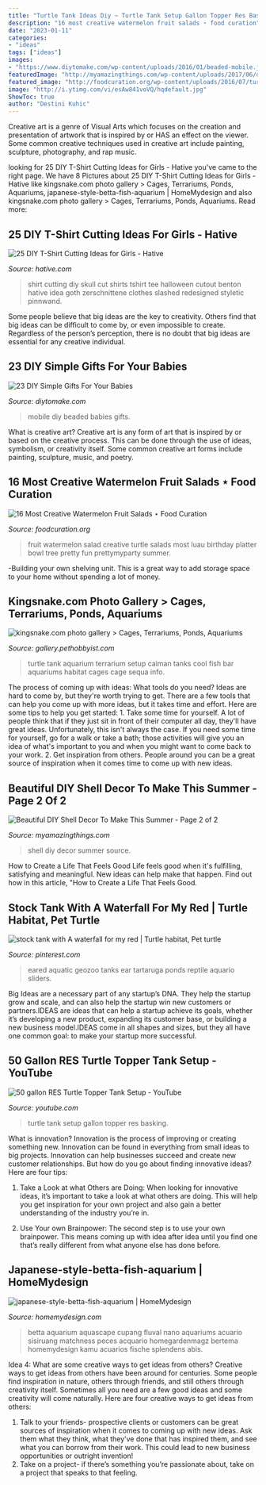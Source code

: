 ```yaml
---
title: "Turtle Tank Ideas Diy ~ Turtle Tank Setup Gallon Topper Res Basking"
description: "16 most creative watermelon fruit salads ⋆ food curation"
date: "2023-01-11"
categories:
- "ideas"
tags: ["ideas"]
images:
- "https://www.diytomake.com/wp-content/uploads/2016/01/beaded-mobile.jpg"
featuredImage: "http://myamazingthings.com/wp-content/uploads/2017/06/diy-shell-decor-7.jpg"
featured_image: "http://foodcuration.org/wp-content/uploads/2016/07/turtle-fruit-salad.jpg"
image: "http://i.ytimg.com/vi/esAw841voVQ/hqdefault.jpg"
ShowToc: true
author: "Destini Kuhic"
---
```



Creative art is a genre of Visual Arts which focuses on the creation and presentation of artwork that is inspired by or HAS an effect on the viewer. Some common creative techniques used in creative art include painting, sculpture, photography, and rap music.

	

		
looking for 25 DIY T-Shirt Cutting Ideas for Girls - Hative you've came to the right page. We have 8 Pictures about 25 DIY T-Shirt Cutting Ideas for Girls - Hative like kingsnake.com photo gallery &gt; Cages, Terrariums, Ponds, Aquariums, japanese-style-betta-fish-aquarium | HomeMydesign and also kingsnake.com photo gallery &gt; Cages, Terrariums, Ponds, Aquariums. Read more:
		
    
## 25 DIY T-Shirt Cutting Ideas For Girls - Hative

<img loading=lazy src="https://hative.com/wp-content/uploads/2014/11/diy-tshirt-cutting-ideas/7-skull-t-shirt-cutting.jpg" onerror="this.onerror=null;this.src='https://tse4.mm.bing.net/th?id=OIP._tw-OlM3G2OqpU6ONEmtSAHaJ4&amp;pid=15.1';" alt="25 DIY T-Shirt Cutting Ideas for Girls - Hative">

_Source: hative.com_

>shirt cutting diy skull cut shirts tshirt tee halloween cutout benton hative idea goth zerschnittene clothes slashed redesigned styletic pinnwand. 

	

Some people believe that big ideas are the key to creativity. Others find that big ideas can be difficult to come by, or even impossible to create. Regardless of the person’s perception, there is no doubt that big ideas are essential for any creative individual.

    
## 23 DIY Simple Gifts For Your Babies

<img loading=lazy src="https://www.diytomake.com/wp-content/uploads/2016/01/beaded-mobile.jpg" onerror="this.onerror=null;this.src='https://tse3.mm.bing.net/th?id=OIP.5aD24YrpJkj-AbZmym5rNwHaKf&amp;pid=15.1';" alt="23 DIY Simple Gifts For Your Babies">

_Source: diytomake.com_

>mobile diy beaded babies gifts. 

	

What is creative art?
Creative art is any form of art that is inspired by or based on the creative process. This can be done through the use of ideas, symbolism, or creativity itself. Some common creative art forms include painting, sculpture, music, and poetry.

    
## 16 Most Creative Watermelon Fruit Salads ⋆ Food Curation

<img loading=lazy src="http://foodcuration.org/wp-content/uploads/2016/07/turtle-fruit-salad.jpg" onerror="this.onerror=null;this.src='https://tse4.mm.bing.net/th?id=OIP.wWkBZgBq2n_G2I5cLhpE_QHaLH&amp;pid=15.1';" alt="16 Most Creative Watermelon Fruit Salads ⋆ Food Curation">

_Source: foodcuration.org_

>fruit watermelon salad creative turtle salads most luau birthday platter bowl tree pretty fun prettymyparty summer. 

	

-Building your own shelving unit. This is a great way to add storage space to your home without spending a lot of money.

    
## Kingsnake.com Photo Gallery &gt; Cages, Terrariums, Ponds, Aquariums

<img loading=lazy src="http://gallery.kingsnake.com/data/53619gatortank.jpg" onerror="this.onerror=null;this.src='https://tse3.mm.bing.net/th?id=OIP.-Mu1my4v5NditL-6tnj5vgHaFj&amp;pid=15.1';" alt="kingsnake.com photo gallery &gt; Cages, Terrariums, Ponds, Aquariums">

_Source: gallery.pethobbyist.com_

>turtle tank aquarium terrarium setup caiman tanks cool fish bar aquariums habitat cages cage sequa info. 

	

The process of coming up with ideas: What tools do you need?
Ideas are hard to come by, but they're worth trying to get. There are a few tools that can help you come up with more ideas, but it takes time and effort. Here are some tips to help you get started: 1. Take some time for yourself. A lot of people think that if they just sit in front of their computer all day, they'll have great ideas. Unfortunately, this isn't always the case. If you need some time for yourself, go for a walk or take a bath; those activities will give you an idea of what's important to you and when you might want to come back to your work. 2. Get inspiration from others. People around you can be a great source of inspiration when it comes time to come up with new ideas.

    
## Beautiful DIY Shell Decor To Make This Summer - Page 2 Of 2

<img loading=lazy src="http://myamazingthings.com/wp-content/uploads/2017/06/diy-shell-decor-7.jpg" onerror="this.onerror=null;this.src='https://tse2.mm.bing.net/th?id=OIP.FXkLP1yKDwQ8VGG7zgHK4gHaJ5&amp;pid=15.1';" alt="Beautiful DIY Shell Decor To Make This Summer - Page 2 of 2">

_Source: myamazingthings.com_

>shell diy decor summer source. 

	

How to Create a Life That Feels Good
Life feels good when it's fulfilling, satisfying and meaningful. New ideas can help make that happen. Find out how in this article, "How to Create a Life That Feels Good.

    
## Stock Tank With A Waterfall For My Red | Turtle Habitat, Pet Turtle

<img loading=lazy src="https://i.pinimg.com/736x/0b/01/2f/0b012f0dc14ecbf96ff3878da3806065.jpg" onerror="this.onerror=null;this.src='https://tse4.mm.bing.net/th?id=OIP.t4SjLum9Okl75Rj3Nb7uZAHaJ3&amp;pid=15.1';" alt="stock tank with A waterfall for my red | Turtle habitat, Pet turtle">

_Source: pinterest.com_

>eared aquatic geozoo tanks ear tartaruga ponds reptile aquario sliders. 

	

Big Ideas are a necessary part of any startup’s DNA. They help the startup grow and scale, and can also help the startup win new customers or partners.IDEAS are ideas that can help a startup achieve its goals, whether it’s developing a new product, expanding its customer base, or building a new business model.IDEAS come in all shapes and sizes, but they all have one common goal: to make your startup more successful.

    
## 50 Gallon RES Turtle Topper Tank Setup - YouTube

<img loading=lazy src="http://i.ytimg.com/vi/esAw841voVQ/hqdefault.jpg" onerror="this.onerror=null;this.src='https://tse2.mm.bing.net/th?id=OIP.N9cMHrF-jNu55QP4sr6b8AHaFj&amp;pid=15.1';" alt="50 gallon RES Turtle Topper Tank Setup - YouTube">

_Source: youtube.com_

>turtle tank setup gallon topper res basking. 

	

What is innovation?
Innovation is the process of improving or creating something new. Innovation can be found in everything from small ideas to big projects. Innovation can help businesses succeed and create new customer relationships. But how do you go about finding innovative ideas? Here are four tips:
1. Take a Look at what Others are Doing: When looking for innovative ideas, it’s important to take a look at what others are doing. This will help you get inspiration for your own project and also gain a better understanding of the industry you’re in.

2. Use Your own Brainpower: The second step is to use your own brainpower. This means coming up with idea after idea until you find one that’s really different from what anyone else has done before.


    
## Japanese-style-betta-fish-aquarium | HomeMydesign

<img loading=lazy src="https://homemydesign.com/wp-content/uploads/2021/01/japanese-style-betta-fish-aquarium-188x300.jpg" onerror="this.onerror=null;this.src='https://tse3.mm.bing.net/th?id=OIP.Adfi843YHHBDTCeVPVK4UwAAAA&amp;pid=15.1';" alt="japanese-style-betta-fish-aquarium | HomeMydesign">

_Source: homemydesign.com_

>betta aquarium aquascape cupang fluval nano aquariums acuario sisiruang matchness peces acquario homegardenmagz bertema homemydesign kamu acuarios fische splendens abis. 

	

Idea 4: What are some creative ways to get ideas from others?
Creative ways to get ideas from others have been around for centuries. Some people find inspiration in nature, others through friends, and still others through creativity itself. Sometimes all you need are a few good ideas and some creativity will come naturally. Here are four creative ways to get ideas from others: 
1) Talk to your friends- prospective clients or customers can be great sources of inspiration when it comes to coming up with new ideas. Ask them what they think, what they’ve done that has inspired them, and see what you can borrow from their work. This could lead to new business opportunities or outright invention! 
2) Take on a project- if there’s something you’re passionate about, take on a project that speaks to that feeling.

